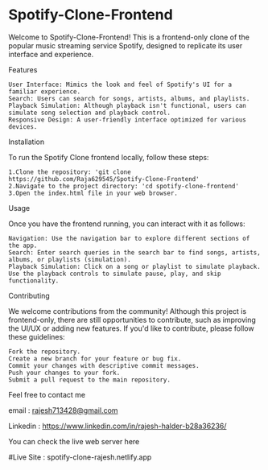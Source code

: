 # Spotify-Clone-Frontend


Welcome to Spotify-Clone-Frontend! This is a frontend-only clone of the popular music streaming service Spotify, designed to replicate its user interface and experience.


Features

    User Interface: Mimics the look and feel of Spotify's UI for a familiar experience.
    Search: Users can search for songs, artists, albums, and playlists.
    Playback Simulation: Although playback isn't functional, users can simulate song selection and playback control.
    Responsive Design: A user-friendly interface optimized for various devices.

Installation

To run the Spotify Clone frontend locally, follow these steps:

    1.Clone the repository: 'git clone https://github.com/Raja629545/Spotify-Clone-Frontend'
    2.Navigate to the project directory: 'cd spotify-clone-frontend'
    3.Open the index.html file in your web browser.


Usage

Once you have the frontend running, you can interact with it as follows:

    Navigation: Use the navigation bar to explore different sections of the app.
    Search: Enter search queries in the search bar to find songs, artists, albums, or playlists (simulation).
    Playback Simulation: Click on a song or playlist to simulate playback. Use the playback controls to simulate pause, play, and skip functionality.

Contributing

We welcome contributions from the community! Although this project is frontend-only, there are still opportunities to contribute, such as improving the UI/UX or adding new features. If you'd like to contribute, please follow these guidelines:

    Fork the repository.
    Create a new branch for your feature or bug fix.
    Commit your changes with descriptive commit messages.
    Push your changes to your fork.
    Submit a pull request to the main repository.

Feel free to contact me

email : rajesh713428@gmail.com

Linkedin : https://www.linkedin.com/in/rajesh-halder-b28a36236/



You can check the live web server here

#Live Site : spotify-clone-rajesh.netlify.app
